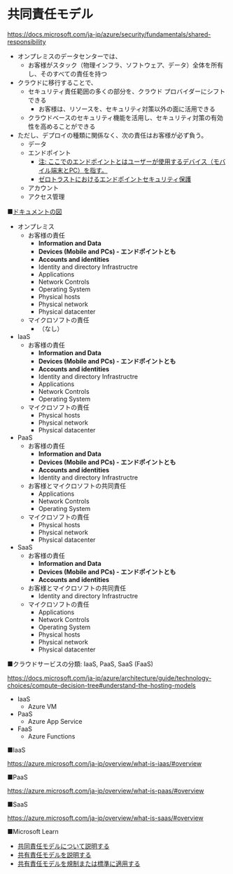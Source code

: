 # 共同責任モデル

https://docs.microsoft.com/ja-jp/azure/security/fundamentals/shared-responsibility

- オンプレミスのデータセンターでは、
  - お客様がスタック（物理インフラ、ソフトウェア、データ）全体を所有し、そのすべての責任を持つ
- クラウドに移行することで、
  - セキュリティ責任範囲の多くの部分を、クラウド プロバイダーにシフトできる
    - お客様は、リソースを、セキュリティ対策以外の面に活用できる
  - クラウドベースのセキュリティ機能を活用し、セキュリティ対策の有効性を高めることができる
- ただし、デプロイの種類に関係なく、次の責任はお客様が必ず負う。
  - データ
  - エンドポイント 
    - [注: ここでのエンドポイントとはユーザーが使用するデバイス（モバイル端末とPC）を指す。](https://docs.microsoft.com/en-us/learn/modules/describe-security-concepts-methodologies/3-describe-shared-responsibility-model)
    - [ゼロトラストにおけるエンドポイントセキュリティ保護](https://docs.microsoft.com/ja-jp/security/zero-trust/deploy/endpoints)
  - アカウント
  - アクセス管理

■[ドキュメントの図](https://docs.microsoft.com/ja-jp/azure/security/fundamentals/shared-responsibility#division-of-responsibility)

- オンプレミス
  - お客様の責任 
    - **Information and Data**
    - **Devices (Mobile and PCs) - エンドポイントとも**
    - **Accounts and identities**
    - Identity and directory Infrastructre
    - Applications
    - Network Controls
    - Operating System
    - Physical hosts
    - Physical network
    - Physical datacenter
  - マイクロソフトの責任
    - （なし）
- IaaS
  - お客様の責任 
    - **Information and Data**
    - **Devices (Mobile and PCs) - エンドポイントとも**
    - **Accounts and identities**
    - Identity and directory Infrastructre
    - Applications
    - Network Controls
    - Operating System
  - マイクロソフトの責任
    - Physical hosts
    - Physical network
    - Physical datacenter
- PaaS
  - お客様の責任 
    - **Information and Data**
    - **Devices (Mobile and PCs) - エンドポイントとも**
    - **Accounts and identities**
    - Identity and directory Infrastructre
  - お客様とマイクロソフトの共同責任 
    - Applications
    - Network Controls
    - Operating System
  - マイクロソフトの責任
    - Physical hosts
    - Physical network
    - Physical datacenter
- SaaS
  - お客様の責任 
    - **Information and Data**
    - **Devices (Mobile and PCs) - エンドポイントとも**
    - **Accounts and identities**
  - お客様とマイクロソフトの共同責任 
    - Identity and directory Infrastructre
  - マイクロソフトの責任
    - Applications
    - Network Controls
    - Operating System
    - Physical hosts
    - Physical network
    - Physical datacenter


■クラウドサービスの分類: IaaS, PaaS, SaaS (FaaS)

https://docs.microsoft.com/ja-jp/azure/architecture/guide/technology-choices/compute-decision-tree#understand-the-hosting-models

- IaaS
  - Azure VM
- PaaS
  - Azure App Service
- FaaS
  - Azure Functions

■IaaS

https://azure.microsoft.com/ja-jp/overview/what-is-iaas/#overview

■PaaS

https://azure.microsoft.com/ja-jp/overview/what-is-paas/#overview

■SaaS

https://azure.microsoft.com/ja-jp/overview/what-is-saas/#overview

■Microsoft Learn

- [共同責任モデルについて説明する](https://docs.microsoft.com/ja-jp/learn/modules/describe-security-concepts-methodologies/3-describe-shared-responsibility-model)
- [共有責任モデルを説明する](https://docs.microsoft.com/ja-jp/learn/modules/compmgmt-learn-concepts/explain-model)
- [共有責任モデルを規制または標準に適用する](https://docs.microsoft.com/ja-jp/learn/modules/compmgmt-learn-concepts/apply-model)